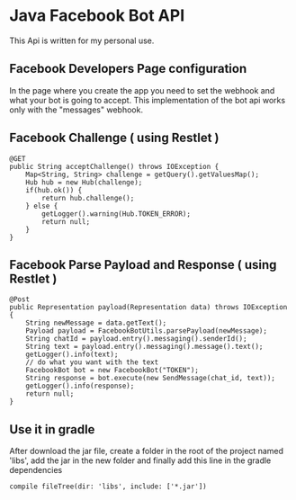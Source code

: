 # Java Facebook Bot API

This Api is written for my personal use.

## Facebook Developers Page configuration

In the page where you create the app you need to set the webhook and what your bot is going to accept.
This implementation of the bot api works only with the "messages" webhook.

## Facebook Challenge ( using Restlet )

```
@GET
public String acceptChallenge() throws IOException {
	Map<String, String> challenge = getQuery().getValuesMap();
	Hub hub = new Hub(challenge);
	if(hub.ok()) {
		return hub.challenge();
	} else {
		getLogger().warning(Hub.TOKEN_ERROR);
     	return null;
	}
}
```

## Facebook Parse Payload and Response ( using Restlet )

```
@Post
public Representation payload(Representation data) throws IOException {
	String newMessage = data.getText();
	Payload payload = FacebookBotUtils.parsePayload(newMessage);
	String chatId = payload.entry().messaging().senderId();
	String text = payload.entry().messaging().message().text();
	getLogger().info(text);
	// do what you want with the text
	FacebookBot bot = new FacebookBot("TOKEN");
	String response = bot.execute(new SendMessage(chat_id, text));
	getLogger().info(response);
	return null;
}
```

## Use it in gradle

After download the jar file, create a folder in the root of the project named 'libs', add the jar in the new folder and finally add this line in the gradle dependencies

```
compile fileTree(dir: 'libs', include: ['*.jar'])
```